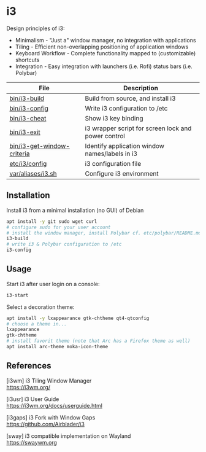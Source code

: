 # i3

Design principles of i3:

* Minimalism - "Just a" window manager, no integration with applications
* Tiling - Efficient non-overlapping positioning of application windows
* Keyboard Workflow - Complete functionality mapped to (customizable) shortcuts
* Integration - Easy integration with launchers (i.e. Rofi) status bars (i.e. Polybar)

File                             | Description
---------------------------------|-----------------------
[bin/i3-build][01]               | Build from source, and install i3
[bin/i3-config][08]              | Write i3 configuration to /etc
[bin/i3-cheat][04]               | Show i3 key binding
[bin/i3-exit][05]                | i3 wrapper script for screen lock and power control
[bin/i3-get-window-criteria][07] | Identify application window names/labels in i3
[etc/i3/config][02]              | i3 configuration file
[var/aliases/i3.sh][03]          | Configure i3 environment

## Installation

Install i3 from a minimal installation (no GUI) of Debian

```bash
apt install -y git sudo wget curl
# configure sudo for your user account
# install the window manager, install Polybar cf. etc/polybar/README.md
i3-build
# write i3 & Polybar configuration to /etc
i3-config
```

## Usage

Start i3 after user login on a console:

```bash
i3-start
```

Select a decoration theme:

```bash
apt install -y lxappearance gtk-chtheme qt4-qtconfig
# choose a theme in...
lxappearance
gtk-chtheme
# install favorit theme (note that Arc has a Firefox theme as well)
apt install arc-theme moka-icon-theme
```

## References

[i3wm] i3 Tiling Window Manager  
https://i3wm.org/

[i3usr] i3 User Guide  
https://i3wm.org/docs/userguide.html

[i3gaps] i3 Fork with Window Gaps  
https://github.com/Airblader/i3

[sway] i3 compatible implementation on Wayland  
https://swaywm.org

[01]: ../../bin/i3-build
[02]: config
[03]: ../../var/aliases/i3.sh
[04]: ../../bin/i3-cheat
[05]: ../../bin/i3-exit
[06]: ../../docs/linux/wm/i3.md
[07]: ../../bin/i3-get-window-criteria
[08]: ../../bin/i3-config
